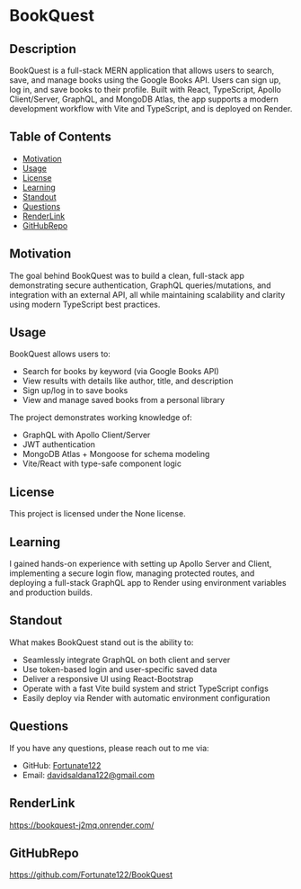 # BookQuest

## Description  
BookQuest is a full-stack MERN application that allows users to search, save, and manage books using the Google Books API. Users can sign up, log in, and save books to their profile. Built with React, TypeScript, Apollo Client/Server, GraphQL, and MongoDB Atlas, the app supports a modern development workflow with Vite and TypeScript, and is deployed on Render.

## Table of Contents
- [Motivation](#motivation)
- [Usage](#usage)
- [License](#license)
- [Learning](#learning)
- [Standout](#standout)
- [Questions](#questions)
- [RenderLink](#renderlink)
- [GitHubRepo](#githubrepo)

## Motivation  
The goal behind BookQuest was to build a clean, full-stack app demonstrating secure authentication, GraphQL queries/mutations, and integration with an external API, all while maintaining scalability and clarity using modern TypeScript best practices.

## Usage  
BookQuest allows users to:
- Search for books by keyword (via Google Books API)  
- View results with details like author, title, and description  
- Sign up/log in to save books  
- View and manage saved books from a personal library  

The project demonstrates working knowledge of:
- GraphQL with Apollo Client/Server  
- JWT authentication  
- MongoDB Atlas + Mongoose for schema modeling  
- Vite/React with type-safe component logic  

## License  
This project is licensed under the None license.

## Learning  
I gained hands-on experience with setting up Apollo Server and Client, implementing a secure login flow, managing protected routes, and deploying a full-stack GraphQL app to Render using environment variables and production builds.

## Standout  
What makes BookQuest stand out is the ability to:
- Seamlessly integrate GraphQL on both client and server  
- Use token-based login and user-specific saved data  
- Deliver a responsive UI using React-Bootstrap  
- Operate with a fast Vite build system and strict TypeScript configs  
- Easily deploy via Render with automatic environment configuration  

## Questions  
If you have any questions, please reach out to me via:
- GitHub: [Fortunate122](https://github.com/Fortunate122)
- Email: davidsaldana122@gmail.com

## RenderLink  
https://bookquest-j2mq.onrender.com/

## GitHubRepo  
https://github.com/Fortunate122/BookQuest
